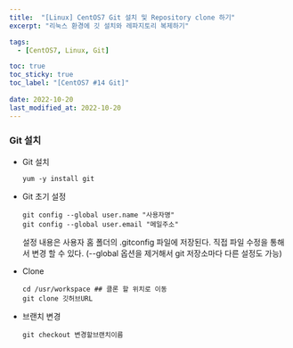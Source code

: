 ```yaml
---
title:  "[Linux] CentOS7 Git 설치 및 Repository clone 하기"
excerpt: "리눅스 환경에 깃 설치와 레파지토리 복제하기"

tags:
  - [CentOS7, Linux, Git]

toc: true
toc_sticky: true
toc_label: "[CentOS7 #14 Git]"
 
date: 2022-10-20
last_modified_at: 2022-10-20
---
```


### Git 설치
  
  - Git 설치

    ```console
    yum -y install git
    ```

  - Git 초기 설정

    ```console
    git config --global user.name "사용자명"
    git config --global user.email "메일주소"
    ```

    설정 내용은 사용자 홈 폴더의 .gitconfig 파일에 저장된다.
    직접 파일 수정을 통해서 변경 할 수 있다.
    (--global 옵션을 제거해서 git 저장소마다 다른 설정도 가능)

  - Clone
    ```console
    cd /usr/workspace ## 클론 할 위치로 이동
    git clone 깃허브URL
    ```
  
  - 브랜치 변경
    ```conole
    git checkout 변경할브랜치이름
    ```
  
